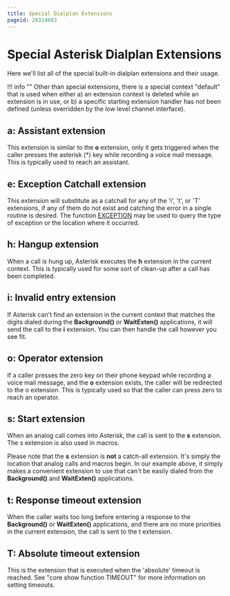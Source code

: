 ```yaml
---
title: Special Dialplan Extensions
pageid: 28314883
---
```


Special Asterisk Dialplan Extensions
====================================

Here we'll list all of the special built-in dialplan extensions and their usage.




!!! info ""
    Other than special extensions, there is a special context "default" that is used when either a) an extension context is deleted while an extension is in use, or b) a specific starting extension handler has not been defined (unless overridden by the low level channel interface).

      
[//]: # (end-info)



a: Assistant extension
----------------------

This extension is similar to the **o** extension, only it gets triggered when the caller presses the asterisk (\*) key while recording a voice mail message. This is typically used to reach an assistant.

e: Exception Catchall extension
-------------------------------

This extension will substitute as a catchall for any of the 'i', 't', or 'T' extensions, if any of them do not exist and catching the error in a single routine is desired. The function [EXCEPTION](/latest_api/API_Documentation/Dialplan_Functions/EXCEPTION) may be used to query the type of exception or the location where it occurred.

h: Hangup extension
-------------------

When a call is hung up, Asterisk executes the **h** extension in the current context. This is typically used for some sort of clean-up after a call has been completed.

i: Invalid entry extension
--------------------------

If Asterisk can't find an extension in the current context that matches the digits dialed during the **Background()** or **WaitExten()** applications, it will send the call to the **i** extension. You can then handle the call however you see fit.

o: Operator extension
---------------------

If a caller presses the zero key on their phone keypad while recording a voice mail message, and the **o** extension exists, the caller will be redirected to the o extension. This is typically used so that the caller can press zero to reach an operator.

s: Start extension
------------------

When an analog call comes into Asterisk, the call is sent to the **s** extension. The s extension is also used in macros.

Please note that the **s** extension is **not** a catch-all extension. It's simply the location that analog calls and macros begin. In our example above, it simply makes a convenient extension to use that can't be easily dialed from the **Background()** and **WaitExten()** applications.

t: Response timeout extension
-----------------------------

When the caller waits too long before entering a response to the **Background()** or **WaitExten()** applications, and there are no more priorities in the current extension, the call is sent to the t extension.

T: Absolute timeout extension
-----------------------------

This is the extension that is executed when the 'absolute' timeout is reached. See "core show function TIMEOUT" for more information on setting timeouts.



